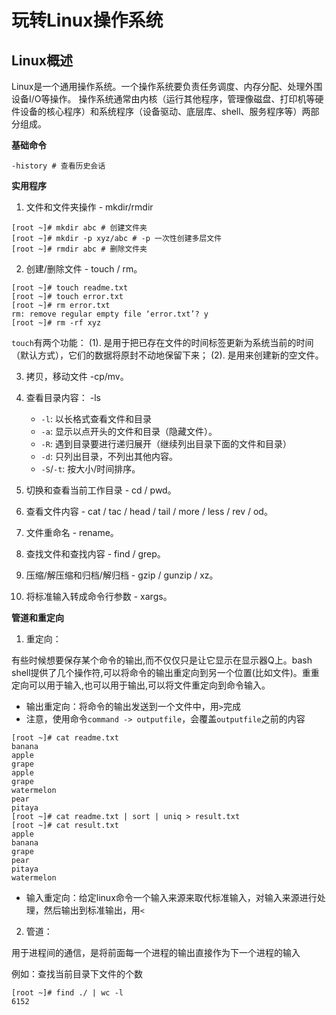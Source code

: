 # 玩转Linux操作系统

## Linux概述
Linux是一个通用操作系统。一个操作系统要负责任务调度、内存分配、处理外围设备I/O等操作。
操作系统通常由内核（运行其他程序，管理像磁盘、打印机等硬件设备的核心程序）和系统程序（设备驱动、底层库、shell、服务程序等）两部分组成。

**基础命令**

```
-history # 查看历史会话
```

**实用程序**
1. 文件和文件夹操作 - mkdir/rmdir
```
[root ~]# mkdir abc # 创建文件夹
[root ~]# mkdir -p xyz/abc # -p 一次性创建多层文件
[root ~]# rmdir abc # 删除文件夹
```
2.  创建/删除文件 - touch / rm。
```
[root ~]# touch readme.txt
[root ~]# touch error.txt
[root ~]# rm error.txt
rm: remove regular empty file ‘error.txt’? y
[root ~]# rm -rf xyz
```
`touch`有两个功能：
(1). 是用于把已存在文件的时间标签更新为系统当前的时间（默认方式），它们的数据将原封不动地保留下来；
(2). 是用来创建新的空文件。

3. 拷贝，移动文件 -cp/mv。
4. 查看目录内容： -ls
     - `-l`: 以长格式查看文件和目录
     - `-a`: 显示以点开头的文件和目录（隐藏文件）。
     - `-R`: 遇到目录要进行递归展开（继续列出目录下面的文件和目录）
     - `-d`: 只列出目录，不列出其他内容。
     - `-S`/`-t`: 按大小/时间排序。
  
5. 切换和查看当前工作目录 - cd / pwd。
6. 查看文件内容 - cat / tac / head / tail / more / less / rev / od。
7. 文件重命名 - rename。
8. 查找文件和查找内容 - find / grep。
9. 压缩/解压缩和归档/解归档 - gzip / gunzip / xz。
10. 将标准输入转成命令行参数 - xargs。

**管道和重定向**

1. 重定向：

有些时候想要保存某个命令的输出,而不仅仅只是让它显示在显示器Q上。bash shell提供了几个操作符,可以将命令的输出重定向到另一个位置(比如文件)。重重定向可以用于输入,也可以用于输出,可以将文件重定向到命令输入。

- 输出重定向：将命令的输出发送到一个文件中，用`>`完成
- 
  注意，使用命令`command -> outputfile`，会覆盖`outputfile`之前的内容
```
[root ~]# cat readme.txt
banana
apple
grape
apple
grape
watermelon
pear
pitaya
[root ~]# cat readme.txt | sort | uniq > result.txt
[root ~]# cat result.txt
apple
banana
grape
pear
pitaya
watermelon
```

- 输入重定向：给定linux命令一个输入来源来取代标准输入，对输入来源进行处理，然后输出到标准输出，用`<`

2. 管道：

用于进程间的通信，是将前面每一个进程的输出直接作为下一个进程的输入

例如：查找当前目录下文件的个数
```
[root ~]# find ./ | wc -l
6152
```

